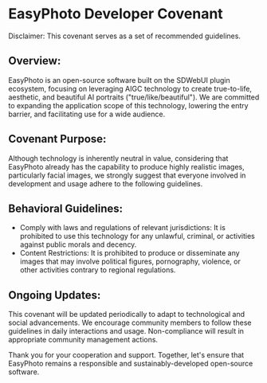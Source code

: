 # EasyPhoto Developer Covenant
Disclaimer: This covenant serves as a set of recommended guidelines.

## Overview:
EasyPhoto is an open-source software built on the SDWebUI plugin ecosystem, focusing on leveraging AIGC technology to create true-to-life, aesthetic, and beautiful AI portraits ("true/like/beautiful"). We are committed to expanding the application scope of this technology, lowering the entry barrier, and facilitating use for a wide audience.

## Covenant Purpose:
Although technology is inherently neutral in value, considering that EasyPhoto already has the capability to produce highly realistic images, particularly facial images, we strongly suggest that everyone involved in development and usage adhere to the following guidelines.

## Behavioral Guidelines:
- Comply with laws and regulations of relevant jurisdictions: It is prohibited to use this technology for any unlawful, criminal, or activities against public morals and decency.
- Content Restrictions: It is prohibited to produce or disseminate any images that may involve political figures, pornography, violence, or other activities contrary to regional regulations.

## Ongoing Updates:
This covenant will be updated periodically to adapt to technological and social advancements. We encourage community members to follow these guidelines in daily interactions and usage. Non-compliance will result in appropriate community management actions.

Thank you for your cooperation and support. Together, let's ensure that EasyPhoto remains a responsible and sustainably-developed open-source software.